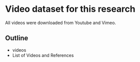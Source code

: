 # Video dataset for this research

All videos were downloaded from Youtube and Vimeo.

## Outline
- videos
- List of Videos and References
